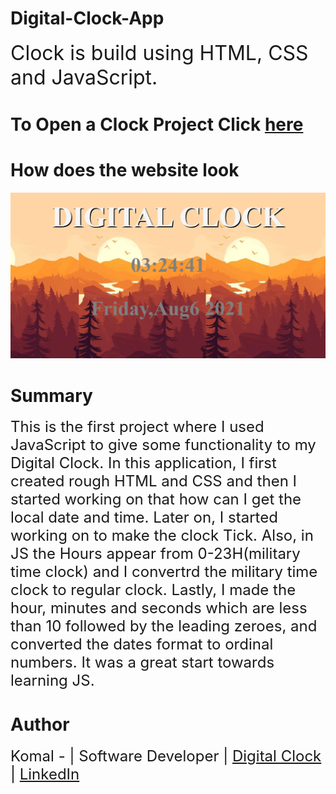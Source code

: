 # Digital-Clock-App 
<font size=6> Clock is build using HTML, CSS and JavaScript. </font>

# To Open a Clock Project Click [here](https://komalgill0310.github.io/Digital-Clock-App/)  

# How does the website look
<img src = "Capture.PNG">

# Summary
<font size=5>This is the first project where I used JavaScript to give some functionality to my Digital Clock. In this application, I first created rough HTML and CSS and then I started working on that how can I get the local date and time. Later on, I started working on to make the clock Tick. Also, in JS the Hours appear from 0-23H(military time clock) and I convertrd the military time clock to regular clock. Lastly, I made the hour, minutes and seconds which are less than 10 followed by the leading zeroes, and converted the dates format to ordinal numbers. It was a great start towards learning JS. </font>

# Author
<font size=5>Komal - | Software Developer | [Digital Clock](https://komalgill0310.github.io/Digital-Clock-App/) | [LinkedIn](www.linkedin.com/in/komalpreet-kaur-3b6924177)





